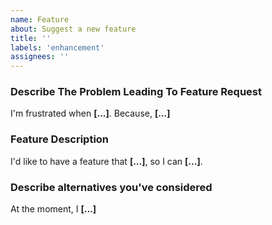 ```yaml
---
name: Feature
about: Suggest a new feature
title: ''
labels: 'enhancement'
assignees: ''
---
```


### Describe The Problem Leading To Feature Request

<!-- A clear and concise description of context/problem in which feature make sense. -->

I'm frustrated when **[...]**. Because, **[...]**

### Feature Description

<!-- A clear and concise description of what you want to happen. -->
I'd like to have a feature that **[...]**, so I can **[...]**.

### Describe alternatives you've considered

<!-- A clear and concise description of any alternative solutions or features you've considered. -->

At the moment, I **[...]**
